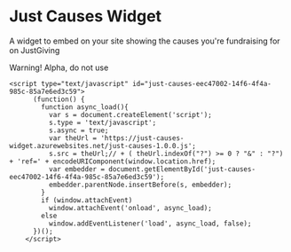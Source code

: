 Just Causes Widget
==================

A widget to embed on your site showing the causes you're fundraising for on JustGiving

Warning! Alpha, do not use

```
<script type="text/javascript" id="just-causes-eec47002-14f6-4f4a-985c-85a7e6ed3c59">
      (function() {
        function async_load(){
          var s = document.createElement('script');
          s.type = 'text/javascript';
          s.async = true;
          var theUrl = 'https://just-causes-widget.azurewebsites.net/just-causes-1.0.0.js';
          s.src = theUrl;// + ( theUrl.indexOf("?") >= 0 ? "&" : "?") + 'ref=' + encodeURIComponent(window.location.href);
          var embedder = document.getElementById('just-causes-eec47002-14f6-4f4a-985c-85a7e6ed3c59');
          embedder.parentNode.insertBefore(s, embedder);
        }
        if (window.attachEvent)
          window.attachEvent('onload', async_load);
        else
          window.addEventListener('load', async_load, false);
      })();
    </script>
```
